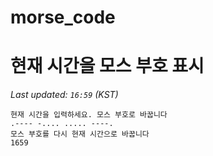 # morse_code
# 현재 시간을 모스 부호 표시
<!-- MORSE_TIME_START -->
_Last updated: `16:59` (KST)_

```
현재 시간을 입력하세요. 모스 부호로 바꿉니다
.---- -.... ..... ----.
모스 부호를 다시 현재 시간으로 바꿉니다
1659
```
<!-- MORSE_TIME_END -->
